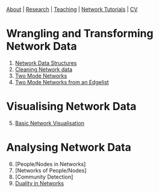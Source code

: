 [About](https://Tom-R-Leppard.github.io/) | [Research](/research.md) | [Teaching](/teaching.md) | [Network Tutorials](/network_tutorials.md) | [CV](/cv.pdf)

# Wrangling and Transforming Network Data
1. [Network Data Structures](/Network-Data-Structures_READING.html)
2. [Cleaning Network data](/Cleaning-Network-Data.html)
3. [Two Mode Networks](Harry-Potter_Two_Mode.html)
4. [Two Mode Networks from an Edgelist](/Harry-Potter_Two_Mode-Edgelists.html)
   
# Visualising Network Data
5. [Basic Network Visualisation](/Visualisations_Basic.html)
   
# Analysing Network Data
6. [People/Nodes in Networks]
7. [Networks of People/Nodes]
8. [Community Detection]
9. [Duality in Networks](/Duality_Two-Mode-Network-Projection.html)

